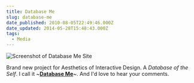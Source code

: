 ```yaml
---
title: Database Me
slug: database-me
date_published: 2010-08-05T22:49:46.000Z
date_updated: 2014-05-28T15:48:43.000Z
tags:
  - Media
---
```


![Screenshot of Database Me Site](http://res.cloudinary.com/joelgoodman/image/upload/h_223,w_300/v1401313723/databasem3_afrqlq.png)

Brand new project for Aesthetics of Interactive Design. A *Database of the Self*. I call it ~**[Database Me](http://self.joelgoodman.co)**~. And I'd love to hear your comments.
